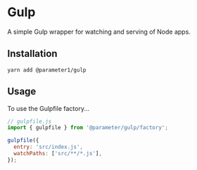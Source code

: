 # Gulp
A simple Gulp wrapper for watching and serving of Node apps.

## Installation
```
yarn add @parameter1/gulp
```

## Usage
To use the Gulpfile factory...

```js
// gulpfile.js
import { gulpfile } from '@parameter/gulp/factory';

gulpfile({
  entry: 'src/index.js',
  watchPaths: ['src/**/*.js'],
});

```
